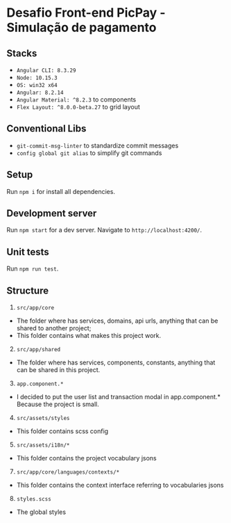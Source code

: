 # Desafio Front-end PicPay - Simulação de pagamento

## Stacks

- `Angular CLI: 8.3.29`
- `Node: 10.15.3`
- `OS: win32 x64`
- `Angular: 8.2.14`
- `Angular Material: ^8.2.3` to components
- `Flex Layout: ^8.0.0-beta.27` to grid layout

## Conventional Libs

- `git-commit-msg-linter` to standardize commit messages
- `config global git alias` to simplify git commands

## Setup

Run `npm i` for install all dependencies.

## Development server

Run `npm start` for a dev server. Navigate to `http://localhost:4200/`.

## Unit tests

Run `npm run test`.

## Structure

1. `src/app/core`
  - The folder where has services, domains, api urls, anything that can be shared to another project;
  - This folder contains what makes this project work.

2. `src/app/shared`
  - The folder where has services, components, constants, anything that can be shared in this project.

3. `app.component.*`
  - I decided to put the user list and transaction modal in app.component.* Because the project is small.

4. `src/assets/styles`
 - This folder contains scss config 
 
5. `src/assets/i18n/*`
 - This folder contains the project vocabulary jsons

7. `src/app/core/languages/contexts/*`
 - This folder contains the context interface referring to vocabularies jsons

8. `styles.scss`
  - The global styles
